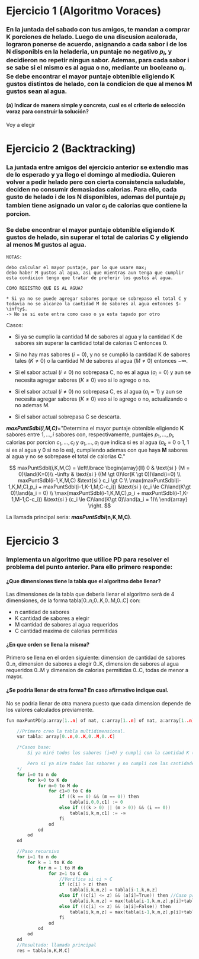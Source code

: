 # Ejercicio 1 (Algoritmo Voraces)

### En la juntada del sabado con tus amigos, te mandan a comprar K porciones de helado. Luego de una discusion acalorada, lograron ponerse de acuerdo, asignando a cada sabor i de los N disponibls en la heladeria, un puntaje no negativo $p_i$, y decidieron no repetir ningun sabor. Ademas, para cada sabor i se sabe si el mismo es al agua o no, mediante un booleano $a_i$. Se debe encontrar el mayor puntaje obtenible eligiendo K gustos distintos de helado, con la condicion de que al menos M gustos sean al agua.

#### (a) Indicar de manera simple y concreta, cual es el criterio de selección voraz para construir la solución?

Voy a elegir 








# Ejercicio 2 (Backtracking)

### La juntada entre amigos del ejercicio anterior se extendio mas de lo esperado y ya llego el domingo al mediodia. Quieren volver a pedir helado pero con cierta consistencia saludable, deciden no consumir demasiadas calorias. Para ello, cada gusto de helado i de los N disponibles, ademas del puntaje $p_i$ tambien tiene asignado un valor $c_i$ de calorias que contiene la porcion. 
### Se debe encontrar el mayor puntaje obtenible eligiendo K gustos de helado, sin superar el total de calorias C y eligiendo al menos M gustos al agua.

````
NOTAS:

debo calcular el mayor puntaje, por lo que usare max;
debo haber M gustos al agua, asi que mientras aun tenga que cumplir esta condicion tengo que tratar de preferir los gustos al agua.

COMO REGISTRO QUE ES AL AGUA?

* Si ya no se puede agregar sabores porque se sobrepaso el total C y todavia no se alcanzo la cantidad M de sabores al agua entonces $-\infty$.
-> No se si este entra como caso o ya esta tapado por otro

````
Casos:
* Si ya se cumplio la cantidad M de sabores al agua y la cantidad K de sabores sin superar la cantidad total de calorias C entonces 0.

* Si no hay mas sabores $(i=0)$, y no se cumplió la cantidad K de sabores tales $(K\neq 0)$ o la cantidad M de sabores al agua $(M\neq 0)$ entonces $-\infty$.
* Si el sabor actual $(i\neq 0)$ no sobrepasa C, no es al agua $(a_i = 0)$ y aun se necesita agregar sabores $(K\neq 0)$ veo si lo agrego o no.
* Si el sabor actual $(i\neq 0)$ no sobrepasa C, es al agua $(a_i= 1)$ y aun se necesita agregar sabores $(K\neq 0)$ veo si lo agrego o no, actualizando o no ademas M. 
* Si el sabor actual sobrepasa C se descarta.

***maxPuntSdbl(i,M,C)***="Determina el mayor puntaje obtenible eligiendo **K** sabores entre $1,\dots,i$ sabores con, respectivamente, puntajes $p_1,\dots,p_i$, calorias por porcion $c_1,\dots,c_i$ y $a_1,\dots,a_i$ que indica si es al agua ($a_k$ = 0 o 1, 1 si es al agua y 0 si no lo es), cumpliendo ademas con que haya **M** sabores al agua y no se sobrepase el total de calorias **C**."

$$
maxPuntSdbl(i,K,M,C) =
\left\lbrace
\begin{array}{ll}
0 & \text{si } (M = 0)\land(K=0)\\
-\infty & \text{si } ((M \gt 0)\lor(K \gt 0))\land(i=0) \\
maxPuntSdbl(i-1,K,M,C) &\text{si } c_i \gt C \\
\max(maxPuntSdbl(i-1,K,M,C),p_i + maxPuntSdbl(i-1,K-1,M,C-c_i)) &\text{si } (c_i \le C)\land(K\gt 0)\land(a_i = 0) \\
\max(maxPuntSdbl(i-1,K,M,C),p_i + maxPuntSdbl(i-1,K-1,M-1,C-c_i)) &\text{si } (c_i \le C)\land(K\gt 0)\land(a_i = 1)\\
\end{array}
\right.
$$

La llamada principal seria: ***maxPuntSdbl*(n,K,M,C)**.

# Ejercicio 3

### Implementa un algoritmo que utilice PD para resolver el problema del punto anterior. Para ello primero responde:

#### ¿Que dimensiones tiene la tabla que el algoritmo debe llenar?

Las dimensiones de la tabla que deberia llenar el algoritmo será de 4 dimensiones, de la forma tabla[0..n,0..K,0..M,0..C] con:
* n cantidad de sabores
* K cantidad de sabores a elegir
* M cantidad de sabores al agua requeridos
* C cantidad maxima de calorias permitidas

#### ¿En que orden se llena la misma?

Primero se llena en el orden siguiente: dimension de cantidad de sabores 0..n, dimension de sabores a elegir 0..K, dimension de sabores al agua requeridos 0..M y dimension de calorias permitidas 0..C, todas de menor a mayor.
 
#### ¿Se podria llenar de otra forma? En caso afirmativo indique cual.

No se podria llenar de otra manera puesto que cada dimension depende de los valores calculados previamente.

````c
fun maxPuntPD(p:array[1..n] of nat, c:array[1..n] of nat, a:array[1..n] of Bool, K:nat, M:nat, C:nat) ret res: nat

    //Primero creo la tabla multidimensional.
    var tabla: array[0..n,0..K,0..M,0..C]

    /*Casos base:
        Si ya miré todos los sabores (i=0) y cumpli con la cantidad K (K=0) y la cantidad M (M=0) sin sobrepasar C (C >= 0) entonces cumplí mi objetivo y solo sumo 0 a la puntuacion.

        Pero si ya mire todos los sabores y no cumpli con las cantidades K o M, indistintamente del valor actual de C FALLO LA SELECCION, por lo que se debe descartar sumando -∞ (absorve).
    */
    for i=0 to n do
        for k=0 to K do
            for m=0 to M do
                for c1=0 to C do
                    if ((k == 0) && (m == 0)) then
                        tabla[i,0,0,c1] := 0
                    else if (((k > 0) || (m > 0)) && (i == 0))
                        tabla[i,k,m,c1] := -∞
                    fi
                od
            od
        od
    od

    //Paso recursivo 
    for i=1 to n do
        for k = 1 to K do
            for m = 1 to M do
                for z=1 to C do
                    //Verifica si ci > C
                    if (c[i] > z) then
                        tabla[i,k,m,z] = tabla[i-1,k,m,z]
                    else if ((c[i] <= z) && (a[i]=True)) then //Caso pruebo si agregar o no y es de agua
                        tabla[i,k,m,z] = max(tabla[i-1,k,m,z],p[i]+tabla[i-1,k-1,m-1,z-c[i]])
                    else if ((c[i] <= z) && (a[i]=False)) then
                        tabla[i,k,m,z] = max(tabla[i-1,k,m,z],p[i]+tabla[i-1,k-1,m,z-c[i]])
                    fi
                od
            od
        od
    od
    //Resultado: llamada principal
    res = tabla[n,K,M,C]
````
